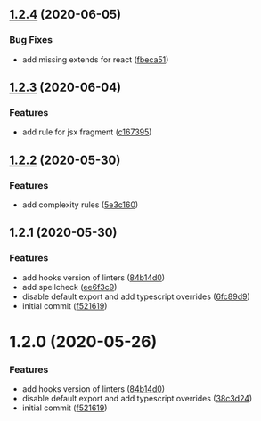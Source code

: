 ## [1.2.4](https://github.com/notum-cz/eslint-config-notum-react/compare/v1.2.3...v1.2.4) (2020-06-05)


### Bug Fixes

* add missing extends for react ([fbeca51](https://github.com/notum-cz/eslint-config-notum-react/commit/fbeca5109a96415990b83653b4fc878455ddd584))



## [1.2.3](https://github.com/notum-cz/eslint-config-notum-react/compare/v1.2.2...v1.2.3) (2020-06-04)


### Features

* add rule for jsx fragment ([c167395](https://github.com/notum-cz/eslint-config-notum-react/commit/c167395faef7c7dbdbd2291e53b1c2e97e8c925c))



## [1.2.2](https://github.com/notum-cz/eslint-config-notum-react/compare/v1.2.1...v1.2.2) (2020-05-30)


### Features

* add complexity rules ([5e3c160](https://github.com/notum-cz/eslint-config-notum-react/commit/5e3c16005567b13b6b946d14a7ac7a37cefa76f9))



## 1.2.1 (2020-05-30)


### Features

* add hooks version of linters ([84b14d0](https://github.com/notum-cz/eslint-config-notum-react/commit/84b14d08ac4a30a7b292938b07df40cd22936311))
* add spellcheck ([ee6f3c9](https://github.com/notum-cz/eslint-config-notum-react/commit/ee6f3c99095e92c54d037d9255ee647b15fa402a))
* disable default export and add typescript overrides ([6fc89d9](https://github.com/notum-cz/eslint-config-notum-react/commit/6fc89d915ee03b00c90e6ed61b9b55a541477a17))
* initial commit ([f521619](https://github.com/notum-cz/eslint-config-notum-react/commit/f5216191d17b717bb9a3b2af5137670bcb8d6e3c))



# 1.2.0 (2020-05-26)


### Features

* add hooks version of linters ([84b14d0](https://github.com/notum-cz/eslint-config-notum-react/commit/84b14d08ac4a30a7b292938b07df40cd22936311))
* disable default export and add typescript overrides ([38c3d24](https://github.com/notum-cz/eslint-config-notum-react/commit/38c3d245d3ae830dbf988fd6d8187e72a060c132))
* initial commit ([f521619](https://github.com/notum-cz/eslint-config-notum-react/commit/f5216191d17b717bb9a3b2af5137670bcb8d6e3c))



